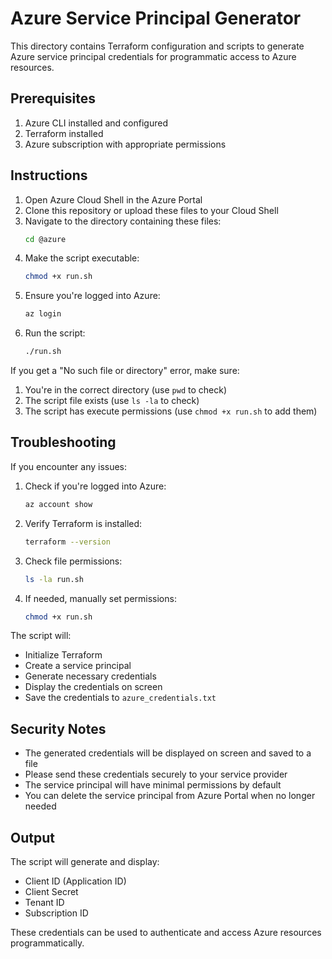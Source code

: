 # Azure Service Principal Generator

This directory contains Terraform configuration and scripts to generate Azure service principal credentials for programmatic access to Azure resources.

## Prerequisites

1. Azure CLI installed and configured
2. Terraform installed
3. Azure subscription with appropriate permissions

## Instructions

1. Open Azure Cloud Shell in the Azure Portal
2. Clone this repository or upload these files to your Cloud Shell
3. Navigate to the directory containing these files:
   ```bash
   cd @azure
   ```
4. Make the script executable:
   ```bash
   chmod +x run.sh
   ```
5. Ensure you're logged into Azure:
   ```bash
   az login
   ```
6. Run the script:
   ```bash
   ./run.sh
   ```

If you get a "No such file or directory" error, make sure:
1. You're in the correct directory (use `pwd` to check)
2. The script file exists (use `ls -la` to check)
3. The script has execute permissions (use `chmod +x run.sh` to add them)

## Troubleshooting

If you encounter any issues:

1. Check if you're logged into Azure:
   ```bash
   az account show
   ```

2. Verify Terraform is installed:
   ```bash
   terraform --version
   ```

3. Check file permissions:
   ```bash
   ls -la run.sh
   ```

4. If needed, manually set permissions:
   ```bash
   chmod +x run.sh
   ```

The script will:
- Initialize Terraform
- Create a service principal
- Generate necessary credentials
- Display the credentials on screen
- Save the credentials to `azure_credentials.txt`

## Security Notes

- The generated credentials will be displayed on screen and saved to a file
- Please send these credentials securely to your service provider
- The service principal will have minimal permissions by default
- You can delete the service principal from Azure Portal when no longer needed

## Output

The script will generate and display:
- Client ID (Application ID)
- Client Secret
- Tenant ID
- Subscription ID

These credentials can be used to authenticate and access Azure resources programmatically. 